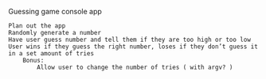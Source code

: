 Guessing game console app

    Plan out the app
    Randomly generate a number
    Have user guess number and tell them if they are too high or too low
    User wins if they guess the right number, loses if they don’t guess it in a set amount of tries
        Bonus:
            Allow user to change the number of tries ( with argv? )

